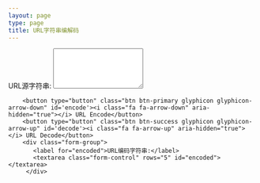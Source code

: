 ```yaml
---
layout: page
type: page
title: URL字符串编解码
---
```




<div class="panel">

 <div>
   <form>
     <div class="form-group">
       <label for="source">URL源字符串:</label>
       <textarea class="form-control" rows="5" id="source"></textarea>
     </div>
   
   
        <button type="button" class="btn btn-primary glyphicon glyphicon-arrow-down" id='encode'><i class="fa fa-arrow-down" aria-hidden="true"></i> URL Encode</button>
        <button type="button" class="btn btn-success glyphicon glyphicon-arrow-up" id='decode'><i class="fa fa-arrow-up" aria-hidden="true"></i> URL Decode</button>
        <div class="form-group">
           <label for="encoded">URL编码字符串:</label>
           <textarea class="form-control" rows="5" id="encoded"></textarea>
         </div>
   </form>
 </div>
</div>

<script>
$(document).ready(
   function(){
      $('#encode').click(function(){
            var uri = $("#source").val()// "https://w3schools.com/my test.asp?name=ståle&car=saab";
            var uri_enc = encodeURIComponent(uri); 
            
            $("#encoded").val(uri_enc);
      })
      
      $('#decode').click(function(){
                  var uri = $("#encoded").val()// "https://w3schools.com/my test.asp?name=ståle&car=saab";
                  //var uri_enc = encodeURIComponent(uri);
                  var uri_dec = decodeURIComponent(uri);
                  
                  $("#source").val(uri_dec);
            })
   }
)
</script>